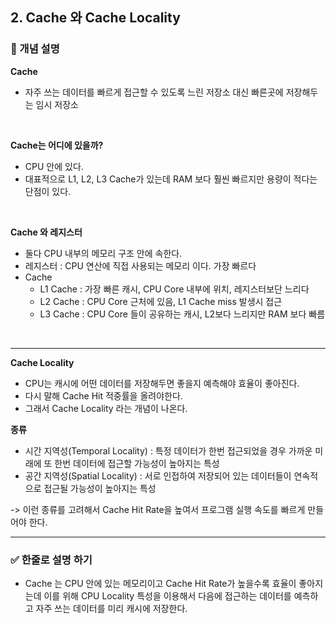 ## 2. Cache 와 Cache Locality

### 🧠 개념 설명

**Cache**
- 자주 쓰는 데이터를 빠르게 접근할 수 있도록 느린 저장소 대신 빠른곳에 저장해두는 임시 저장소

<br/>

**Cache는 어디에 있을까?**
- CPU 안에 있다.
- 대표적으로 L1, L2, L3 Cache가 있는데 RAM 보다 훨씬 빠르지만 용량이 적다는 단점이 있다.
  
<br/>

**Cache 와 레지스터**
- 둘다 CPU 내부의 메모리 구조 안에 속한다.
- 레지스터 : CPU 연산에 직접 사용되는 메모리 이다. 가장 빠르다
- Cache
  - L1 Cache : 가장 빠른 캐시, CPU Core 내부에 위치, 레지스터보단 느리다
  - L2 Cache : CPU Core 근처에 있음, L1 Cache miss 발생시 접근
  - L3 Cache : CPU Core 들이 공유하는 캐시, L2보다 느리지만 RAM 보다 빠름
 
<br/>

---

**Cache Locality**

- CPU는 캐시에 어떤 데이터를 저장해두면 좋을지 예측해야 효율이 좋아진다.
- 다시 말해 Cache Hit 적중률을 올려야한다. 
- 그래서 Cache Locality 라는 개념이 나온다.

**종류**

- 시간 지역성(Temporal Locality) : 특정 데이터가 한번 접근되었을 경우 가까운 미래에 또 한번 데이터에 접근할 가능성이 높아지는 특성
- 공간 지역성(Spatial Locality) : 서로 인접하여 저장되어 있는 데이터들이 연속적으로 접근될 가능성이 높아지는 특성

-> 이런 종류를 고려해서 Cache Hit Rate을 높여서 프로그램 실행 속도를 빠르게 만들어야 한다.

---
### ✅ 한줄로 설명 하기
- Cache 는 CPU 안에 있는 메모리이고 Cache Hit Rate가 높을수록 효율이 좋아지는데 이를 위해 CPU Locality 특성을 이용해서 다음에 접근하는 데이터를 예측하고 자주 쓰는 데이터를 미리 캐시에 저장한다.
